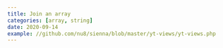 ```yaml
---
title: Join an array
categories: [array, string]
date: 2020-09-14
example: //github.com/nu8/sienna/blob/master/yt-views/yt-views.php
---
```

